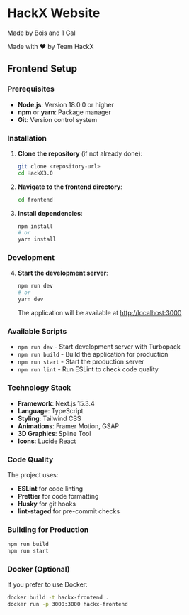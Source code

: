 # HackX Website

Made by Bois and 1 Gal

Made with ❤️ by Team HackX

## Frontend Setup

### Prerequisites

- **Node.js**: Version 18.0.0 or higher
- **npm** or **yarn**: Package manager
- **Git**: Version control system

### Installation

1. **Clone the repository** (if not already done):
   ```bash
   git clone <repository-url>
   cd HackX3.0
   ```

2. **Navigate to the frontend directory**:
   ```bash
   cd frontend
   ```

3. **Install dependencies**:
   ```bash
   npm install
   # or
   yarn install
   ```

### Development

4. **Start the development server**:
   ```bash
   npm run dev
   # or
   yarn dev
   ```

   The application will be available at [http://localhost:3000](http://localhost:3000)

### Available Scripts

- `npm run dev` - Start development server with Turbopack
- `npm run build` - Build the application for production
- `npm run start` - Start the production server
- `npm run lint` - Run ESLint to check code quality

### Technology Stack

- **Framework**: Next.js 15.3.4
- **Language**: TypeScript
- **Styling**: Tailwind CSS
- **Animations**: Framer Motion, GSAP
- **3D Graphics**: Spline Tool
- **Icons**: Lucide React


### Code Quality

The project uses:
- **ESLint** for code linting
- **Prettier** for code formatting
- **Husky** for git hooks
- **lint-staged** for pre-commit checks

### Building for Production

```bash
npm run build
npm run start
```

### Docker (Optional)

If you prefer to use Docker:

```bash
docker build -t hackx-frontend .
docker run -p 3000:3000 hackx-frontend
```
